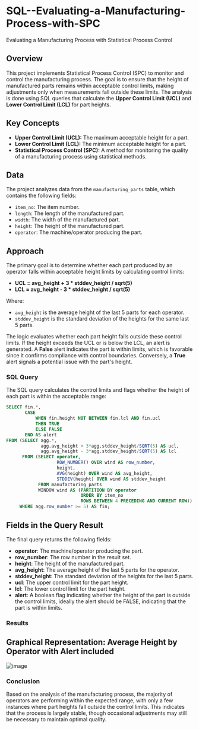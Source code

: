 # SQL--Evaluating-a-Manufacturing-Process-with-SPC
Evaluating a Manufacturing Process with Statistical Process Control

## Overview

This project implements Statistical Process Control (SPC) to monitor and control the manufacturing process. The goal is to ensure that the height of manufactured parts remains within acceptable control limits, making adjustments only when measurements fall outside these limits. The analysis is done using SQL queries that calculate the **Upper Control Limit (UCL)** and **Lower Control Limit (LCL)** for part heights.

## Key Concepts

- **Upper Control Limit (UCL):** The maximum acceptable height for a part.
- **Lower Control Limit (LCL):** The minimum acceptable height for a part.
- **Statistical Process Control (SPC):** A method for monitoring the quality of a manufacturing process using statistical methods.

## Data

The project analyzes data from the `manufacturing_parts` table, which contains the following fields:

- `item_no`: The item number.
- `length`: The length of the manufactured part.
- `width`: The width of the manufactured part.
- `height`: The height of the manufactured part.
- `operator`: The machine/operator producing the part.

## Approach

The primary goal is to determine whether each part produced by an operator falls within acceptable height limits by calculating control limits:

- **UCL = avg_height + 3 * stddev_height / sqrt(5)**
- **LCL = avg_height - 3 * stddev_height / sqrt(5)**

Where:  
- `avg_height` is the average height of the last 5 parts for each operator.  
- `stddev_height` is the standard deviation of the heights for the same last 5 parts.  

The logic evaluates whether each part height falls outside these control limits. If the height exceeds the UCL or is below the LCL, an alert is generated. A **False** alert indicates the part is within limits, which is favorable since it confirms compliance with control boundaries. Conversely, a **True** alert signals a potential issue with the part's height.


### SQL Query 

The SQL query calculates the control limits and flags whether the height of each part is within the acceptable range:

```sql
SELECT fin.*,
       CASE
           WHEN fin.height NOT BETWEEN fin.lcl AND fin.ucl
           THEN TRUE
           ELSE FALSE
       END AS alert
FROM (SELECT agg.*,
             agg.avg_height + 3*agg.stddev_height/SQRT(5) AS ucl,
             agg.avg_height - 3*agg.stddev_height/SQRT(5) AS lcl
      FROM (SELECT operator,
                   ROW_NUMBER() OVER wind AS row_number,
                   height,
                   AVG(height) OVER wind AS avg_height,
                   STDDEV(height) OVER wind AS stddev_height
            FROM manufacturing_parts
            WINDOW wind AS (PARTITION BY operator
                            ORDER BY item_no
                            ROWS BETWEEN 4 PRECEDING AND CURRENT ROW)) AS agg
     WHERE agg.row_number >= 5) AS fin;
```

## Fields in the Query Result

The final query returns the following fields:

- **operator**: The machine/operator producing the part.
- **row_number**: The row number in the result set.
- **height**: The height of the manufactured part.
- **avg_height**: The average height of the last 5 parts for the operator.
- **stddev_height**: The standard deviation of the heights for the last 5 parts.
- **ucl**: The upper control limit for the part height.
- **lcl**: The lower control limit for the part height.
- **alert**: A boolean flag indicating whether the height of the part is outside the control limits, ideally the alert should be FALSE, indicating that the part is within limits.

### Results

## Graphical Representation: Average Height by Operator with Alert included
![image](https://github.com/user-attachments/assets/128229b8-3d70-4feb-a75e-6896dd15b033)


### Conclusion

Based on the analysis of the manufacturing process, the majority of operators are performing within the expected range, with only a few instances where part heights fall outside the control limits. This indicates that the process is largely stable, though occasional adjustments may still be necessary to maintain optimal quality.

